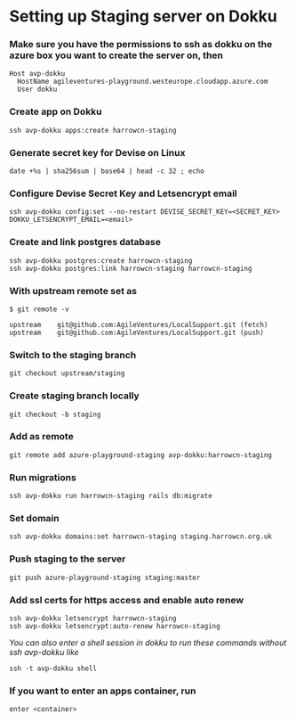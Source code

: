 # Setting up Staging server on Dokku

### Make sure you have the permissions to ssh as dokku on the azure box you want to create the server on, then

```
Host avp-dokku
  HostName agileventures-playground.westeurope.cloudapp.azure.com
  User dokku
```

### Create app on Dokku

```
ssh avp-dokku apps:create harrowcn-staging
```

### Generate secret key for Devise on Linux
```
date +%s | sha256sum | base64 | head -c 32 ; echo
```

### Configure Devise Secret Key and Letsencrypt email

```
ssh avp-dokku config:set --no-restart DEVISE_SECRET_KEY=<SECRET_KEY> DOKKU_LETSENCRYPT_EMAIL=<email>
```
### Create and link postgres database

```
ssh avp-dokku postgres:create harrowcn-staging
ssh avp-dokku postgres:link harrowcn-staging harrowcn-staging
```
### With upstream remote set as 

```
$ git remote -v

upstream	git@github.com:AgileVentures/LocalSupport.git (fetch)
upstream	git@github.com:AgileVentures/LocalSupport.git (push)
```

### Switch to the staging branch

```
git checkout upstream/staging
```

### Create staging branch locally 

```
git checkout -b staging
```

### Add as remote

```
git remote add azure-playground-staging avp-dokku:harrowcn-staging
```
### Run migrations

```
ssh avp-dokku run harrowcn-staging rails db:migrate 
```
### Set domain 

```
ssh avp-dokku domains:set harrowcn-staging staging.harrowcn.org.uk
```

### Push staging to the server

```
git push azure-playground-staging staging:master
```

### Add ssl certs for https access and enable auto renew

```
ssh avp-dokku letsencrypt harrowcn-staging
ssh avp-dokku letsencrypt:auto-renew harrowcn-staging
```
_You can also enter a shell session in dokku to run these commands without ssh avp-dokku like_

```
ssh -t avp-dokku shell
```
### If you want to enter an apps container, run

```
enter <container>
```



